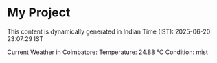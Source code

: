 # My Project

This content is dynamically generated in Indian Time (IST): 2025-06-20 23:07:29 IST


Current Weather in Coimbatore:
Temperature: 24.88 °C
Condition: mist
